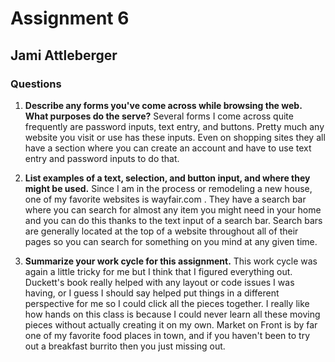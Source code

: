 # Assignment 6
## Jami Attleberger
### Questions

1. ****Describe any forms you've come across while browsing the web. What purposes do the serve?****
    Several forms I come across quite frequently are password inputs, text entry, and buttons. Pretty much any website you visit or use has these inputs. Even on shopping sites they all have a section where you can create an account and have to use text entry and password inputs to do that.

2. ****List examples of a text, selection, and button input, and where they might be used.****
    Since I am in the process or remodeling a new house, one of my favorite websites is wayfair.com . They have a search bar where you can search for almost any item you might need in your home and you can do this thanks to the text input of a search bar. Search bars are generally located at the top of a website throughout all of their pages so you can search for something on you mind at any given time.

3. ****Summarize your work cycle for this assignment.****
    This work cycle was again a little tricky for me but I think that I figured everything out.  Duckett's book really helped with any layout or code issues I was having, or I guess I should say helped put things in a different perspective for me so I could click all the pieces together. I really like how hands on this class is because I could never learn all these moving pieces without actually creating it on my own. Market on Front is by far one of my favorite food places in town, and if you haven't been to try out a breakfast burrito then you just missing out.
